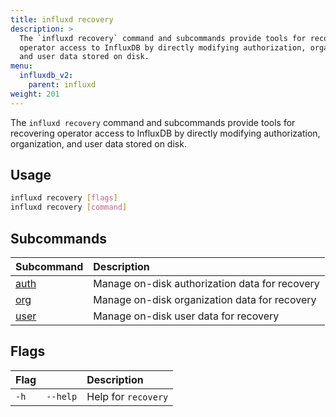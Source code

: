 ```yaml
---
title: influxd recovery
description: >
  The `influxd recovery` command and subcommands provide tools for recovering
  operator access to InfluxDB by directly modifying authorization, organization,
  and user data stored on disk.
menu:
  influxdb_v2:
    parent: influxd
weight: 201
---
```


The `influxd recovery` command and subcommands provide tools for recovering
operator access to InfluxDB by directly modifying authorization, organization,
and user data stored on disk.

## Usage
```sh
influxd recovery [flags]
influxd recovery [command]
```

## Subcommands
| Subcommand                                                  | Description                                    |
| :---------------------------------------------------------- | :--------------------------------------------- |
| [auth](/influxdb/v2/reference/cli/influxd/recovery/auth/) | Manage on-disk authorization data for recovery |
| [org](/influxdb/v2/reference/cli/influxd/recovery/org/)   | Manage on-disk organization data for recovery  |
| [user](/influxdb/v2/reference/cli/influxd/recovery/user/) | Manage on-disk user data for recovery          |

## Flags
| Flag |          | Description         |
| :--- | :------- | :------------------ |
| `-h` | `--help` | Help for `recovery` |